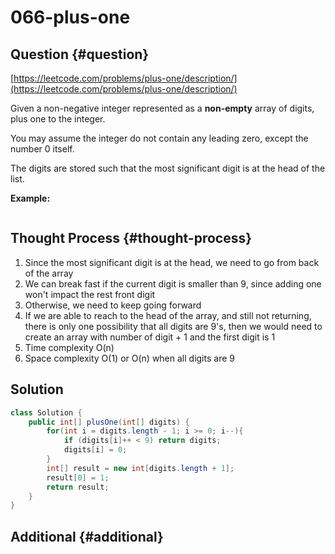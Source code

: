 # 066-plus-one

## Question {#question}

[https://leetcode.com/problems/plus-one/description/](https://leetcode.com/problems/plus-one/description/)

Given a non-negative integer represented as a **non-empty** array of digits, plus one to the integer.

You may assume the integer do not contain any leading zero, except the number 0 itself.

The digits are stored such that the most significant digit is at the head of the list.

**Example:**

```text

```

## Thought Process {#thought-process}

1. Since the most significant digit is at the head, we need to go from back of the array
2. We can break fast if the current digit is smaller than 9, since adding one won't impact the rest front digit
3. Otherwise, we need to keep going forward
4. If we are able to reach to the head of the array, and still not returning, there is only one possibility that all digits are 9's, then we would need to create an array with number of digit + 1 and the first digit is 1
5. Time complexity O\(n\)
6. Space complexity O\(1\) or O\(n\) when all digits are 9

## Solution

```java
class Solution {
    public int[] plusOne(int[] digits) {
        for(int i = digits.length - 1; i >= 0; i--){
            if (digits[i]++ < 9) return digits;
            digits[i] = 0;
        }
        int[] result = new int[digits.length + 1];
        result[0] = 1;
        return result;
    }
}
```

## Additional {#additional}

